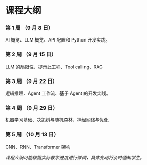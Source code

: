 # 课程大纲

### 第 1 周 （9 月 8 日）
AI 概览、LLM 概览、API 配置和 Python 开发实践。

### 第 2 周 （9 月 15 日）
LLM 的局限性、提示此工程、Tool calling、RAG

### 第 3 周 （9 月 22 日）
逻辑推理、Agent 工作流、基于 Agent 的开发实践。

### 第 4 周 （9 月 29 日）
机器学习基础、决策树与随机森林、神经网络与优化

### 第 5 周 （10 月 13 日）
CNN、RNN、Transformer 架构

<!-- ## 模块一：AIGC 与 LLM (第1-3周)

### 课程目标
了解大语言模型（LLM）的工作原理，掌握其核心应用方法（提示工程、Agent、RAG等），并能通过实践项目解决实际问题。

### 基础概念入门（What & Why）
- LLM 简介
  - 生成、总结与翻译、问答、对话、逻辑推理、写代码、……
- LLM 的局限性
  - 会“胡说八道”（幻觉-Hallucination）、知识滞后、可能存在偏见、提示（输入）敏感、……
- Prompt 工程
  - 什么是提示（Prompt）？
  - 基础技巧：清晰明确、提供上下文、指定角色、使用分隔符、零样本（Zero-Shot）、少样本（Few-Shot）
  - 思维链（Chain-of-Thought）：让模型“一步一步想”，尤其适用于数学或逻辑问题。

**实践环节**
- 在阿里云百炼控制台购买 API Key（或申请学生优惠）
- 查阅官方文档了解有哪些参数，通过 HTTP 请求调用 LLM API
- 配置本地 python 环境，编写 Python 程序，实现与 LLM 的单轮对话和多轮对话
- 作业：每个同学收到助教分发的 api key（不可外传或滥用），登陆服务器、准备 python 环境，实现一个对话小项目（目的是让大家熟悉使用服务器、开发项目和提交作业的流程）。

### Agent 技术

- Tool Calling：LLM 与各种工具的交互对话。
  - 克服 LLM 在计算任务和算法任务方面的缺陷。
  - MCP 协议：将实用工具按照统一协议打包成 MCP Server，使 LLM 能够遵循协议访问工具。
- RAG 检索增强生成
  - 解决 LLM 知识滞后和幻觉问题
  - 应用：智能客服、企业知识库问答、学习助手。
- Agent 工作流
  - 工作流平台：用 Dify、Coze 等工作流可视化平台来做更形象直观的展示。（这种工作流平台利于概念的快速实现和理解，但不利于最终的生产实践）
  - 讲 tool calling、RAG 等功能集成到一个工作流里，实现复杂的功能，比如 AI 编程助手、deep research 等。

**实践环节**
- 构建一个 mcp server，它的功能是输入一个 sympy 表达式和每个符号的取值，目标是代入求值。
- 使用 langchain 实现一个简单的 RAG 应用（助教提前准备好向量数据库材料）。
- 助教演示 cline 用 AI 编程助手来帮助构建项目，带大家理解 AI-编程助手的工作流是怎么设计的、有哪些重要的 tool-calling 要素。
- 逸思论坛（招募学生内测，免费使用并提供反馈）
- 作业（主题自由，同学们可以选自己感兴趣的去做）：
  - 1. 构建 agent 工作流来做数据清洗和段落切割预处理
  - 2. 以 RAG 为核心，构建提问+检索+答题的 agent
  - 3. 基于 mcp server 实现一个 coding agent
  - 4. 用 openai sdk 内置的 tool calling 实现一个 coding agent
  - 5. 构造一个小的物理问题 benchmark （5~10 题）

### 扩展话题（可选）
- LLM for Math：形式语言（Alpha Geometry、DeepMind Alpha-Proof、字节跳动 Seed-Prover）、自然语言（DeepMind 和 OpenAI 相关研究）
- LLM for Physics：PhyBench（LLM 在物理竞赛题上的表现和局限性）

## 模块二：机器学习基本原理 (第4-6周)

### 神经网络数学原理
- 算子（线性层、激活元）、通用近似定理
- 梯度计算与反向传播算法，损失函数和优化算法
- CNN、RNN 等网络结构

**实践环节**
- Pytorch 使用
- 作业：待定

### LLM 进阶知识
- 语言模型的网络架构（Transformer）
- Scaling Law 理论
- 模型训练（预训练、微调、后训练）
- 评估方法（Benchmark）
- 扩展话题：
  - 大模型对齐技术（RLHF：ChatGPT 的训练方法），对齐（alignment）指的是让大语言模型的行为、输出和决策方式与其设计者(人类操作者)的意图、价值观和指令保持一致的过程。
  - 伦理与安全（模型偏见、数据安全、攻击方式……）

### 算法

## 模块三：AI for science (第7-8周)

## 模块四：AI 在物理学当中的应用 (第9-16周) -->


*课程大纲可能根据实际教学进度进行微调，具体变动将及时通知学生。*
